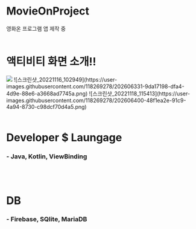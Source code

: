 # MovieOnProject
영화온 프로그램 앱 제작 중<br><br>

# 액티비티 화면 소개!!
<img src="https://user-images.githubusercontent.com/118269278/202606331-9da17198-dfa4-4d9e-88e6-a3668ad7745a.png" />
![스크린샷_20221116_102949](https://user-images.githubusercontent.com/118269278/202606331-9da17198-dfa4-4d9e-88e6-a3668ad7745a.png)
![스크린샷_20221118_115413](https://user-images.githubusercontent.com/118269278/202606400-48f1ea2e-91c9-4a94-8730-c98dcf70d4a5.png)
<br><br>

# Developer $ Laungage
<h3>- Java, Kotlin, ViewBinding</h3><br><br>

# DB
<h3>- Firebase, SQlite, MariaDB</h3>
